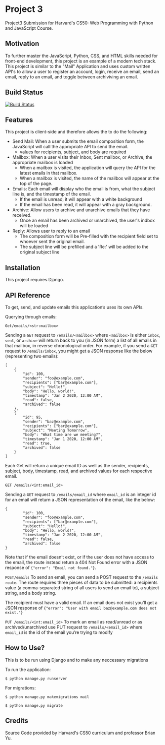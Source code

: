 # Project 3

Project3 Submission for Harvard's CS50: Web Programming with Python and JavaScript Course.

## Motivation
To further master the JavaScript, Python, CSS, and HTML skills needed for front-end development, this project is an example of a modern tech stack. This project is similar to the "Mail" Application and uses custom written API's to allow a user to register an account, login, receive an email, send an email, reply to an email, and toggle between archiviving an email.

## Build Status
[![Build Status](https://travis-ci.com/username/projectname.svg?branch=master)](https://travis-ci.com/username/projectname)

## Features
This project is client-side and therefore allows the to do the following:
* Send Mail: When a user submits the email composition form, the JavaScript will call the appropriate API to send the email.
  * values for recipients, subject, and body are required
* Mailbox: When a user visits their Inbox, Sent mailbox, or Archive, the appropriate mailbox is loaded
  * When a mailbox is visited, the application will query the API for the latest emails in that mailbox.
  * When a mailbox is visited, the name of the mailbox will appear at the top of the page.
* Emails: Each email will display who the email is from, what the subject line is, and the timestamp of the email.
  * If the email is unread, it will appear with a white background
  * If the email has been read, it will appear with a gray background.
* Archive: Allow users to archive and unarchive emails that they have received.
  * Once an email has been archived or unarchived, the user's indbox will be loaded
* Reply: Allows user to reply to an email 
  * The composition form will be Pre-filled with the recipient field set to whoever sent the original email.
  * The subject line will be prefilled and a 'Re:' will be added to the original subject line

## Installation
This project requires Django.

## API Reference
To get, send, and update emails this application’s uses its own APIs.

Querying through emails:

`Get/emails/<str:mailbox>`

Sending a `GET` request to `/emails/<mailbox>` where `<mailbox>` is either `inbox`, `sent`, or `archive` will return back to you (in JSON form) a list of all emails in that mailbox, in reverse chronological order. For example, if you send a `GET` request to `/emails/inbox`, you might get a JSON response like the below (representing two emails):

```
[
    {
        "id": 100,
        "sender": "foo@example.com",
        "recipients": ["bar@example.com"],
        "subject": "Hello!",
        "body": "Hello, world!",
        "timestamp": "Jan 2 2020, 12:00 AM",
        "read": false,
        "archived": false
    },
    {
        "id": 95,
        "sender": "baz@example.com",
        "recipients": ["bar@example.com"],
        "subject": "Meeting Tomorrow",
        "body": "What time are we meeting?",
        "timestamp": "Jan 1 2020, 12:00 AM",
        "read": true,
        "archived": false
    }
]
```

Each Get will return a unique email ID as well as the sender, recipients, subject, body, timestamp, read, and archived values for each respective email. 

`GET /emails/<int:email_id>`

Sending a `GET` request to `/emails/email_id` where `email_id` is an integer id for an email will return a JSON representation of the email, like the below:

```
{
        "id": 100,
        "sender": "foo@example.com",
        "recipients": ["bar@example.com"],
        "subject": "Hello!",
        "body": "Hello, world!",
        "timestamp": "Jan 2 2020, 12:00 AM",
        "read": false,
        "archived": false
}
```
Note that if the email doesn’t exist, or if the user does not have access to the email, the route instead return a 404 Not Found error with a JSON response of `{"error": "Email not found."}`.

`POST/emails`
To send an email, you can send a POST request to the `/emails route`. The route requires three pieces of data to be submitted: a recipients value (a comma-separated string of all users to send an email to), a subject string, and a body string.

The recipient must have a valid email. If an email does not exist you’ll get a JSON response of `{"error": "User with email baz@example.com does not exist."}`

`PUT /emails/<int:email_id>`
To mark an email as read/unread or as archived/unarchived use PUT request to `/emails/<email_id>` where `email_id` is the id of the email you’re trying to modify

## How to Use?
This is to be run using Django and to make any neccessary migrations  

To run the application: 
```
$ python manage.py runserver
```
For migrations:
```
$ python manage.py makemigrations mail
```
```
$ python manage.py migrate
```

## Credits
Source Code provided by Harvard's CS50 curriculum and professor Brian Yu.
